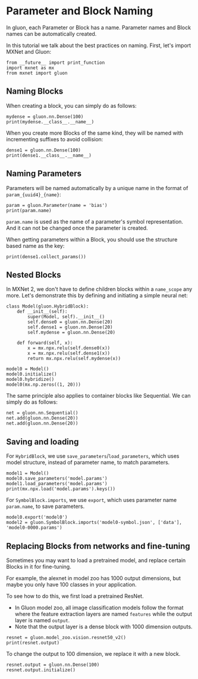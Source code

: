 <!--- Licensed to the Apache Software Foundation (ASF) under one -->
<!--- or more contributor license agreements.  See the NOTICE file -->
<!--- distributed with this work for additional information -->
<!--- regarding copyright ownership.  The ASF licenses this file -->
<!--- to you under the Apache License, Version 2.0 (the -->
<!--- "License"); you may not use this file except in compliance -->
<!--- with the License.  You may obtain a copy of the License at -->

<!---   http://www.apache.org/licenses/LICENSE-2.0 -->

<!--- Unless required by applicable law or agreed to in writing, -->
<!--- software distributed under the License is distributed on an -->
<!--- "AS IS" BASIS, WITHOUT WARRANTIES OR CONDITIONS OF ANY -->
<!--- KIND, either express or implied.  See the License for the -->
<!--- specific language governing permissions and limitations -->
<!--- under the License. -->

# Parameter and Block Naming

In gluon, each Parameter or Block has a name. Parameter names and Block names can be automatically created.

In this tutorial we talk about the best practices on naming. First, let's import MXNet and Gluon:


```{.python .input}
from __future__ import print_function
import mxnet as mx
from mxnet import gluon
```

## Naming Blocks

When creating a block, you can simply do as follows:


```{.python .input}
mydense = gluon.nn.Dense(100)
print(mydense.__class__.__name__)
```

When you create more Blocks of the same kind, they will be named with incrementing suffixes to avoid collision:


```{.python .input}
dense1 = gluon.nn.Dense(100)
print(dense1.__class__.__name__)
```

## Naming Parameters

Parameters will be named automatically by a unique name in the format of `param_{uuid4}_{name}`:


```{.python .input}
param = gluon.Parameter(name = 'bias')
print(param.name)
```

`param.name` is used as the name of a parameter's symbol representation. And it can not be changed once the parameter is created.

When getting parameters within a Block, you should use the structure based name as the key:


```{.python .input}
print(dense1.collect_params())
```

## Nested Blocks

In MXNet 2, we don't have to define children blocks within a `name_scope` any more. Let's demonstrate this by defining and initiating a simple neural net:


```{.python .input}
class Model(gluon.HybridBlock):
    def __init__(self):
        super(Model, self).__init__()
        self.dense0 = gluon.nn.Dense(20)
        self.dense1 = gluon.nn.Dense(20)
        self.mydense = gluon.nn.Dense(20)

    def forward(self, x):
        x = mx.npx.relu(self.dense0(x))
        x = mx.npx.relu(self.dense1(x))
        return mx.npx.relu(self.mydense(x))

model0 = Model()
model0.initialize()
model0.hybridize()
model0(mx.np.zeros((1, 20)))
```

The same principle also applies to container blocks like Sequential. We can simply do as follows:


```{.python .input}
net = gluon.nn.Sequential()
net.add(gluon.nn.Dense(20))
net.add(gluon.nn.Dense(20))
```


## Saving and loading


For `HybridBlock`, we use `save_parameters`/`load_parameters`, which uses model structure, instead of parameter name, to match parameters.


```{.python .input}
model1 = Model()
model0.save_parameters('model.params')
model1.load_parameters('model.params')
print(mx.npx.load('model.params').keys())
```

For `SymbolBlock.imports`, we use `export`, which uses parameter name `param.name`, to save parameters.

```{.python .input}
model0.export('model0')
model2 = gluon.SymbolBlock.imports('model0-symbol.json', ['data'], 'model0-0000.params')
```

## Replacing Blocks from networks and fine-tuning

Sometimes you may want to load a pretrained model, and replace certain Blocks in it for fine-tuning.

For example, the alexnet in model zoo has 1000 output dimensions, but maybe you only have 100 classes in your application.

To see how to do this, we first load a pretrained ResNet.

- In Gluon model zoo, all image classification models follow the format where the feature extraction layers are named `features` while the output layer is named `output`.
- Note that the output layer is a dense block with 1000 dimension outputs.


```{.python .input}
resnet = gluon.model_zoo.vision.resnet50_v2()
print(resnet.output)
```


To change the output to 100 dimension, we replace it with a new block.


```{.python .input}
resnet.output = gluon.nn.Dense(100)
resnet.output.initialize()
```
